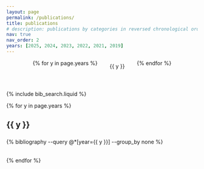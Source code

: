 ```yaml
---
layout: page
permalink: /publications/
title: publications
# description: publications by categories in reversed chronological order. generated by jekyll-scholar.
nav: true
nav_order: 2
years: [2025, 2024, 2023, 2022, 2021, 2019]
---
```


<!-- _pages/publications.md -->

<div class="publications-years">
  <div class="years-container">
    {% for y in page.years %}
      <a href="#year-{{ y }}" class="year-link">{{ y }}</a>
    {% endfor %}
  </div>
</div>

<!-- Bibsearch Feature -->
{% include bib_search.liquid %}

<div class="publications">
  {% for y in page.years %}
    <div class="year-section" id="year-{{ y }}">
      <h2 class="year-header">{{ y }}</h2>
      {% bibliography --query @*[year={{ y }}] --group_by none %}
    </div>
  {% endfor %}
</div>

<style>
.publications-years {
  margin-bottom: 2rem;
  border-bottom: 1px solid var(--global-divider-color);
  padding-bottom: 1rem;
}

.years-container {
  display: flex;
  flex-wrap: wrap;
  gap: 1rem;
  justify-content: center;
}

.year-link {
  padding: 0.5rem 1rem;
  border: 1px solid var(--global-theme-color);
  border-radius: 4px;
  color: var(--global-theme-color);
  text-decoration: none;
  transition: all 0.3s ease;
}

.year-link:hover {
  background-color: var(--global-theme-color);
  color: var(--global-bg-color);
  text-decoration: none;
}

.year-section {
  margin-bottom: 2rem;
  scroll-margin-top: 70px;
}

.year-header {
  color: var(--global-theme-color);
  border-bottom: 1px solid var(--global-theme-color);
  padding-bottom: 0.5rem;
  margin-bottom: 1rem;
}
</style>

<script>
document.addEventListener('DOMContentLoaded', function() {
  // Smooth scroll to year sections
  document.querySelectorAll('.year-link').forEach(link => {
    link.addEventListener('click', function(e) {
      e.preventDefault();
      const targetId = this.getAttribute('href');
      const targetElement = document.querySelector(targetId);
      if (targetElement) {
        targetElement.scrollIntoView({ behavior: 'smooth' });
      }
    });
  });
});
</script>
